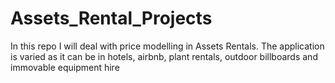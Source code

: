 # Assets_Rental_Projects
In this repo I will deal with price modelling in Assets Rentals. The application is varied as it can be in hotels, airbnb, plant rentals, outdoor billboards and immovable equipment hire 
